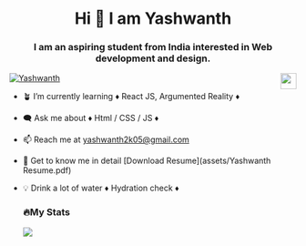 <html>
  <body>
    <h1 align="center">Hi 👋 I am Yashwanth</h1>
    <h3 align="center">I am an aspiring student from India interested in Web development and design.</h3>
    <p align="left"> <a href="https://www.linkedin.com/in/yashwanth-chandrakumar-948520255/" target="_blank"><img src="https://img.shields.io/badge/LinkedIn-0077B5?style=for-the-badge&logo=linkedin&logoColor=white" alt="Yashwanth" /></a> <img src="https://komarev.com/ghpvc/?username=Yashwanth-Chandrakumar&style=flat-square&color=blue" height="28px" align="right" alt=""/> </p>
    
- 🪴 I’m currently learning ♦️ React JS, Argumented Reality ♦️

- 🗨️ Ask me about ♦️ Html / CSS / JS ♦️

- 📫 Reach me at yashwanth2k05@gmail.com

- 📜 Get to know me in detail [Download Resume](assets/Yashwanth Resume.pdf)

- 💡 Drink a lot of water ♦️ Hydration check ♦️
    
    <h3 align-"left">🔥My Stats</h3>
    <img src="http://github-readme-streak-stats.herokuapp.com?user=Yashwanth-Chandrakumar&theme=dark&hide_border=true">
    
  </body>
  </html>
